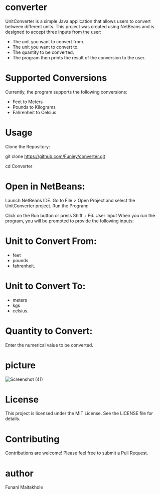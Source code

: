 # converter
UnitConverter is a simple Java application that allows users to convert between different units. This project was created using NetBeans and is designed to accept three inputs from the user:

* The unit you want to convert from.
* The unit you want to convert to.
* The quantity to be converted.
* The program then prints the result of the conversion to the user.

# Supported Conversions
Currently, the program supports the following conversions:

* Feet to Meters
* Pounds to Kilograms
* Fahrenheit to Celsius

# Usage

Clone the Repository:

git clone https://github.com/Funiey/converter.git

cd Converter

# Open in NetBeans:

Launch NetBeans IDE.
Go to File > Open Project and select the UnitConverter project.
Run the Program:

Click on the Run button or press Shift + F6.
User Input
When you run the program, you will be prompted to provide the following inputs:

# Unit to Convert From:
* feet
* pounds
* fahrenheit.

# Unit to Convert To:
* meters
* kgs
* celsius.

# Quantity to Convert:
Enter the numerical value to be converted.

# picture
![Screenshot (41)](https://github.com/user-attachments/assets/ba6bceb5-0172-485d-8775-b1bb0b320c5e)

# License
This project is licensed under the MIT License. See the LICENSE file for details.

# Contributing
Contributions are welcome! Please feel free to submit a Pull Request.

# author
Funani Maitakhole
